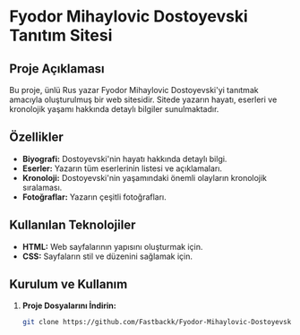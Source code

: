 # Fyodor Mihaylovic Dostoyevski Tanıtım Sitesi

## Proje Açıklaması
Bu proje, ünlü Rus yazar Fyodor Mihaylovic Dostoyevski'yi tanıtmak amacıyla oluşturulmuş bir web sitesidir. Sitede yazarın hayatı, eserleri ve kronolojik yaşamı hakkında detaylı bilgiler sunulmaktadır.

## Özellikler
- **Biyografi:** Dostoyevski'nin hayatı hakkında detaylı bilgi.
- **Eserler:** Yazarın tüm eserlerinin listesi ve açıklamaları.
- **Kronoloji:** Dostoyevski'nin yaşamındaki önemli olayların kronolojik sıralaması.
- **Fotoğraflar:** Yazarın çeşitli fotoğrafları.

## Kullanılan Teknolojiler
- **HTML:** Web sayfalarının yapısını oluşturmak için.
- **CSS:** Sayfaların stil ve düzenini sağlamak için.

## Kurulum ve Kullanım
1. **Proje Dosyalarını İndirin:**
   ```bash
   git clone https://github.com/Fastbackk/Fyodor-Mihaylovic-Dostoyevski-Tanitim-Sitesi.git
